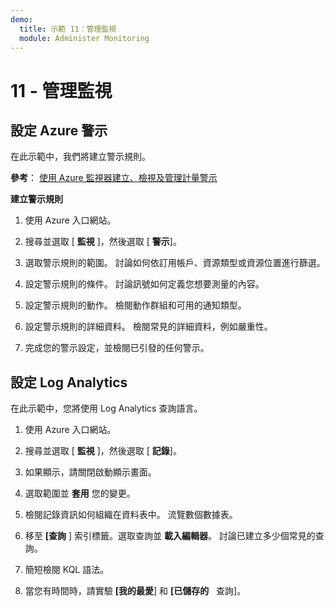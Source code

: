 ```yaml
---
demo:
  title: 示範 11：管理監視
  module: Administer Monitoring
---
```


# 11 - 管理監視

## 設定 Azure 警示

在此示範中，我們將建立警示規則。

**參考**： [使用 Azure 監視器建立、檢視及管理計量警示](https://docs.microsoft.com/azure/azure-monitor/alerts/alerts-metric)

**建立警示規則**

1. 使用 Azure 入口網站。

1. 搜尋並選取 [ **監視** ]，然後選取 [ **警示**]。

1. 選取警示規則的範圍。 討論如何依訂用帳戶、資源類型或資源位置進行篩選。

1. 設定警示規則的條件。 討論訊號如何定義您想要測量的內容。 

1. 設定警示規則的動作。 檢閱動作群組和可用的通知類型。 

1. 設定警示規則的詳細資料。 檢閱常見的詳細資料，例如嚴重性。 

1. 完成您的警示設定，並檢閱已引發的任何警示。 

## 設定 Log Analytics

在此示範中，您將使用 Log Analytics 查詢語言。

1. 使用 Azure 入口網站。

1. 搜尋並選取 [ **監視** ]，然後選取 [ **記錄**]。

1. 如果顯示，請關閉啟動顯示畫面。

1. 選取範圍並 **套用** 您的變更。 

1. 檢閱記錄資訊如何組織在資料表中。 流覽數個數據表。

1. 移至 **[查詢** ] 索引標籤。選取查詢並 **載入編輯器**。 討論已建立多少個常見的查詢。

1. 簡短檢閱 KQL 語法。 

1. 當您有時間時，請實驗 **[我的最愛**] 和 **[已儲存的**   查詢]。



